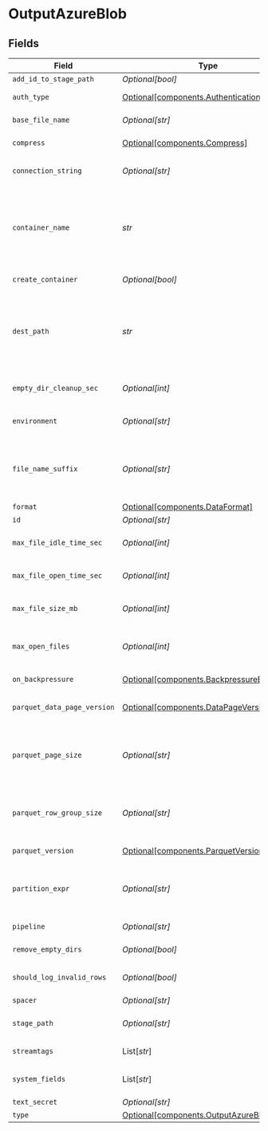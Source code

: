 # OutputAzureBlob


## Fields

| Field                                                                                                                                                                                                                                                                                                                                       | Type                                                                                                                                                                                                                                                                                                                                        | Required                                                                                                                                                                                                                                                                                                                                    | Description                                                                                                                                                                                                                                                                                                                                 |
| ------------------------------------------------------------------------------------------------------------------------------------------------------------------------------------------------------------------------------------------------------------------------------------------------------------------------------------------- | ------------------------------------------------------------------------------------------------------------------------------------------------------------------------------------------------------------------------------------------------------------------------------------------------------------------------------------------- | ------------------------------------------------------------------------------------------------------------------------------------------------------------------------------------------------------------------------------------------------------------------------------------------------------------------------------------------- | ------------------------------------------------------------------------------------------------------------------------------------------------------------------------------------------------------------------------------------------------------------------------------------------------------------------------------------------- |
| `add_id_to_stage_path`                                                                                                                                                                                                                                                                                                                      | *Optional[bool]*                                                                                                                                                                                                                                                                                                                            | :heavy_minus_sign:                                                                                                                                                                                                                                                                                                                          | Append output's ID to staging location.                                                                                                                                                                                                                                                                                                     |
| `auth_type`                                                                                                                                                                                                                                                                                                                                 | [Optional[components.AuthenticationMethod]](../../models/shared/authenticationmethod.md)                                                                                                                                                                                                                                                    | :heavy_minus_sign:                                                                                                                                                                                                                                                                                                                          | Enter connection string directly, or select a stored secret                                                                                                                                                                                                                                                                                 |
| `base_file_name`                                                                                                                                                                                                                                                                                                                            | *Optional[str]*                                                                                                                                                                                                                                                                                                                             | :heavy_minus_sign:                                                                                                                                                                                                                                                                                                                          | JavaScript expression to define the output filename prefix (can be constant).                                                                                                                                                                                                                                                               |
| `compress`                                                                                                                                                                                                                                                                                                                                  | [Optional[components.Compress]](../../models/shared/compress.md)                                                                                                                                                                                                                                                                            | :heavy_minus_sign:                                                                                                                                                                                                                                                                                                                          | Choose data compression format to apply before moving files to final destination.                                                                                                                                                                                                                                                           |
| `connection_string`                                                                                                                                                                                                                                                                                                                         | *Optional[str]*                                                                                                                                                                                                                                                                                                                             | :heavy_minus_sign:                                                                                                                                                                                                                                                                                                                          | Enter your Azure Storage account connection string. If left blank, Stream will fall back to env.AZURE_STORAGE_CONNECTION_STRING.                                                                                                                                                                                                            |
| `container_name`                                                                                                                                                                                                                                                                                                                            | *str*                                                                                                                                                                                                                                                                                                                                       | :heavy_check_mark:                                                                                                                                                                                                                                                                                                                          | A container organizes a set of blobs, similar to a directory in a file system. Value can be a JavaScript expression enclosed in quotes or backticks. @{product} evaluates the expression at init time. The expression can evaluate to a constant value, and can reference Global Variables, e.g., `myContainer-${C.env["CRIBL_WORKER_ID"]}` |
| `create_container`                                                                                                                                                                                                                                                                                                                          | *Optional[bool]*                                                                                                                                                                                                                                                                                                                            | :heavy_minus_sign:                                                                                                                                                                                                                                                                                                                          | Creates the configured container in Azure Blob Storage if it does not already exist.                                                                                                                                                                                                                                                        |
| `dest_path`                                                                                                                                                                                                                                                                                                                                 | *str*                                                                                                                                                                                                                                                                                                                                       | :heavy_check_mark:                                                                                                                                                                                                                                                                                                                          | Root directory prepended to path before uploading. Value can be a JavaScript expression enclosed in quotes or backticks. @{product} evaluates the expression at init time. The expression can evaluate to a constant value, and can reference Global Variables, e.g., `myBlobPrefix-${C.env["CRIBL_WORKER_ID"]}`                            |
| `empty_dir_cleanup_sec`                                                                                                                                                                                                                                                                                                                     | *Optional[int]*                                                                                                                                                                                                                                                                                                                             | :heavy_minus_sign:                                                                                                                                                                                                                                                                                                                          | How often (secs) to clean-up empty directories when 'Remove Staging Dirs' is enabled.                                                                                                                                                                                                                                                       |
| `environment`                                                                                                                                                                                                                                                                                                                               | *Optional[str]*                                                                                                                                                                                                                                                                                                                             | :heavy_minus_sign:                                                                                                                                                                                                                                                                                                                          | Optionally, enable this config only on a specified Git branch. If empty, will be enabled everywhere.                                                                                                                                                                                                                                        |
| `file_name_suffix`                                                                                                                                                                                                                                                                                                                          | *Optional[str]*                                                                                                                                                                                                                                                                                                                             | :heavy_minus_sign:                                                                                                                                                                                                                                                                                                                          | JavaScript expression to define the output filename suffix (can be constant).  The `__format` variable refers to the value of the `Data format` field (`json` or `raw`).  The `__compression` field refers to the kind of compression being used (`none` or `gzip`)                                                                         |
| `format`                                                                                                                                                                                                                                                                                                                                    | [Optional[components.DataFormat]](../../models/shared/dataformat.md)                                                                                                                                                                                                                                                                        | :heavy_minus_sign:                                                                                                                                                                                                                                                                                                                          | Format of the output data.                                                                                                                                                                                                                                                                                                                  |
| `id`                                                                                                                                                                                                                                                                                                                                        | *Optional[str]*                                                                                                                                                                                                                                                                                                                             | :heavy_minus_sign:                                                                                                                                                                                                                                                                                                                          | Unique ID for this output                                                                                                                                                                                                                                                                                                                   |
| `max_file_idle_time_sec`                                                                                                                                                                                                                                                                                                                    | *Optional[int]*                                                                                                                                                                                                                                                                                                                             | :heavy_minus_sign:                                                                                                                                                                                                                                                                                                                          | Maximum amount of time to keep inactive files open. Files open for longer than this will be closed and moved to final output location.                                                                                                                                                                                                      |
| `max_file_open_time_sec`                                                                                                                                                                                                                                                                                                                    | *Optional[int]*                                                                                                                                                                                                                                                                                                                             | :heavy_minus_sign:                                                                                                                                                                                                                                                                                                                          | Maximum amount of time to write to a file. Files open for longer than this will be closed and moved to final output location.                                                                                                                                                                                                               |
| `max_file_size_mb`                                                                                                                                                                                                                                                                                                                          | *Optional[int]*                                                                                                                                                                                                                                                                                                                             | :heavy_minus_sign:                                                                                                                                                                                                                                                                                                                          | Maximum uncompressed output file size. Files of this size will be closed and moved to final output location.                                                                                                                                                                                                                                |
| `max_open_files`                                                                                                                                                                                                                                                                                                                            | *Optional[int]*                                                                                                                                                                                                                                                                                                                             | :heavy_minus_sign:                                                                                                                                                                                                                                                                                                                          | Maximum number of files to keep open concurrently. When exceeded, @{product} will close the oldest open files and move them to the final output location.                                                                                                                                                                                   |
| `on_backpressure`                                                                                                                                                                                                                                                                                                                           | [Optional[components.BackpressureBehavior]](../../models/shared/backpressurebehavior.md)                                                                                                                                                                                                                                                    | :heavy_minus_sign:                                                                                                                                                                                                                                                                                                                          | Whether to block or drop events when all receivers are exerting backpressure.                                                                                                                                                                                                                                                               |
| `parquet_data_page_version`                                                                                                                                                                                                                                                                                                                 | [Optional[components.DataPageVersion]](../../models/shared/datapageversion.md)                                                                                                                                                                                                                                                              | :heavy_minus_sign:                                                                                                                                                                                                                                                                                                                          | Serialization format of data pages. Note that not all reader implentations support Data page V2.                                                                                                                                                                                                                                            |
| `parquet_page_size`                                                                                                                                                                                                                                                                                                                         | *Optional[str]*                                                                                                                                                                                                                                                                                                                             | :heavy_minus_sign:                                                                                                                                                                                                                                                                                                                          | Ideal memory size for page segments. E.g., 1MB or 128MB. Generally, lower values improve reading speed, while higher values improve compression. Imposes a target, not a strict limit; the final size of a row group may be larger or smaller.                                                                                              |
| `parquet_row_group_size`                                                                                                                                                                                                                                                                                                                    | *Optional[str]*                                                                                                                                                                                                                                                                                                                             | :heavy_minus_sign:                                                                                                                                                                                                                                                                                                                          | Ideal memory size for row group segments. E.g., 128MB or 1GB. Affects memory use when writing. Imposes a target, not a strict limit; the final size of a row group may be larger or smaller.                                                                                                                                                |
| `parquet_version`                                                                                                                                                                                                                                                                                                                           | [Optional[components.ParquetVersion]](../../models/shared/parquetversion.md)                                                                                                                                                                                                                                                                | :heavy_minus_sign:                                                                                                                                                                                                                                                                                                                          | Determines which data types are supported and how they are represented.                                                                                                                                                                                                                                                                     |
| `partition_expr`                                                                                                                                                                                                                                                                                                                            | *Optional[str]*                                                                                                                                                                                                                                                                                                                             | :heavy_minus_sign:                                                                                                                                                                                                                                                                                                                          | JS expression defining how files are partitioned and organized. Default is date-based. If blank, Stream will fall back to the event's __partition field value – if present – otherwise to each location's root directory.                                                                                                                   |
| `pipeline`                                                                                                                                                                                                                                                                                                                                  | *Optional[str]*                                                                                                                                                                                                                                                                                                                             | :heavy_minus_sign:                                                                                                                                                                                                                                                                                                                          | Pipeline to process data before sending out to this output.                                                                                                                                                                                                                                                                                 |
| `remove_empty_dirs`                                                                                                                                                                                                                                                                                                                         | *Optional[bool]*                                                                                                                                                                                                                                                                                                                            | :heavy_minus_sign:                                                                                                                                                                                                                                                                                                                          | Remove empty staging directories after moving files.                                                                                                                                                                                                                                                                                        |
| `should_log_invalid_rows`                                                                                                                                                                                                                                                                                                                   | *Optional[bool]*                                                                                                                                                                                                                                                                                                                            | :heavy_minus_sign:                                                                                                                                                                                                                                                                                                                          | To log rows that @{product} skips due to data mismatch, first set logging to Debug, then toggle this on. Logs up to 20 unique rows.                                                                                                                                                                                                         |
| `spacer`                                                                                                                                                                                                                                                                                                                                    | *Optional[str]*                                                                                                                                                                                                                                                                                                                             | :heavy_minus_sign:                                                                                                                                                                                                                                                                                                                          | N/A                                                                                                                                                                                                                                                                                                                                         |
| `stage_path`                                                                                                                                                                                                                                                                                                                                | *Optional[str]*                                                                                                                                                                                                                                                                                                                             | :heavy_minus_sign:                                                                                                                                                                                                                                                                                                                          | Filesystem location in which to buffer files, before compressing and moving to final destination. Use performant stable storage.                                                                                                                                                                                                            |
| `streamtags`                                                                                                                                                                                                                                                                                                                                | List[*str*]                                                                                                                                                                                                                                                                                                                                 | :heavy_minus_sign:                                                                                                                                                                                                                                                                                                                          | Add tags for filtering and grouping in @{product}.                                                                                                                                                                                                                                                                                          |
| `system_fields`                                                                                                                                                                                                                                                                                                                             | List[*str*]                                                                                                                                                                                                                                                                                                                                 | :heavy_minus_sign:                                                                                                                                                                                                                                                                                                                          | Set of fields to automatically add to events using this output. E.g.: cribl_pipe, c*. Wildcards supported.                                                                                                                                                                                                                                  |
| `text_secret`                                                                                                                                                                                                                                                                                                                               | *Optional[str]*                                                                                                                                                                                                                                                                                                                             | :heavy_minus_sign:                                                                                                                                                                                                                                                                                                                          | Select (or create) a stored text secret                                                                                                                                                                                                                                                                                                     |
| `type`                                                                                                                                                                                                                                                                                                                                      | [Optional[components.OutputAzureBlobType]](../../models/shared/outputazureblobtype.md)                                                                                                                                                                                                                                                      | :heavy_minus_sign:                                                                                                                                                                                                                                                                                                                          | N/A                                                                                                                                                                                                                                                                                                                                         |